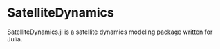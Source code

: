 # SatelliteDynamics
SatelliteDynamics.jl is a satellite dynamics modeling package written for Julia.
